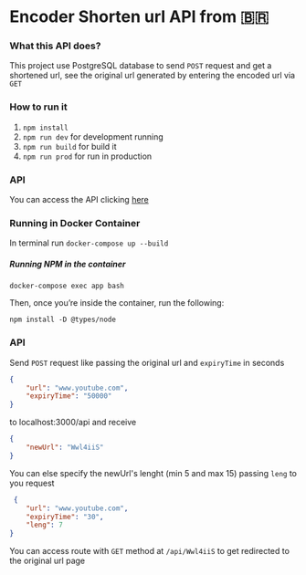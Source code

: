# Encoder Shorten url API from 🇧🇷 
### What this API does?
This project use PostgreSQL database to 
send ```POST``` request and get a shortened url, see the original url generated by entering the encoded url via ```GET``` 
### How to run it
1. ```npm install```
2. ```npm run dev``` for development running
3. ```npm run build``` for build it
4. ```npm run prod``` for run in production

### API 
You can access the API clicking [here](https://documenter.getpostman.com/view/7161525/TWDZHw6y)

### Running in Docker Container
In terminal run ```docker-compose up --build``` 

##### Running NPM in the container

```docker-compose exec app bash```

Then, once you’re inside the container, run the following:

```npm install -D @types/node```

### API
Send ```POST``` request like passing the original url and ```expiryTime``` in seconds 
```json 
{
	"url": "www.youtube.com",
	"expiryTime": "50000"	
}
```
to localhost:3000/api
and receive 
```json
{
    "newUrl": "Wwl4iiS"
}
```

You can else specify the newUrl's lenght (min 5 and max 15) passing ```leng``` to you request
```json
 {
	"url": "www.youtube.com",
	"expiryTime": "30",
	"leng": 7	
}
```

You can access route with ```GET``` method at ```/api/Wwl4iiS``` to get redirected to the original url page
